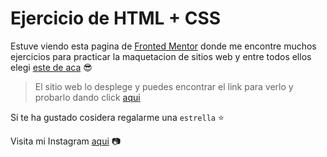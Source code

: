 # Ejercicio de HTML + CSS
Estuve viendo esta pagina de [Fronted Mentor](https://www.frontendmentor.io) donde me encontre muchos ejercicios para practicar la maquetacion de sitios web y entre todos ellos elegi [este de aca](https://www.frontendmentor.io/solutions/fylo-dark-theme-landing-page-hml-css-E7hJ4pBtU) :sunglasses: 

> El sitio web lo desplege y puedes encontrar el link para verlo y probarlo dando click [ aqui](https://frontmentor-lading-page.netlify.app/)

Si te ha gustado cosidera regalarme una ```estrella``` :star:

Visita mi Instagram [aqui](https://www.instagram.com/gabrielfer_20/) :camera: